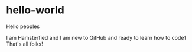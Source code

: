 # hello-world

Hello peoples

I am Hamsterfied and I am new to GitHub and ready to learn how to code1
That's all folks!
